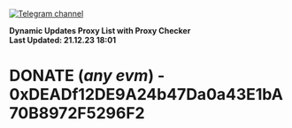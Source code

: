 [![Telegram channel](https://img.shields.io/endpoint?url=https://runkit.io/damiankrawczyk/telegram-badge/branches/master?url=https://t.me/n4z4v0d)](https://t.me/n4z4v0d) 

**Dynamic Updates Proxy List with Proxy Checker**  
**Last Updated: 21.12.23 18:01**

# DONATE (_any evm_) - 0xDEADf12DE9A24b47Da0a43E1bA70B8972F5296F2
